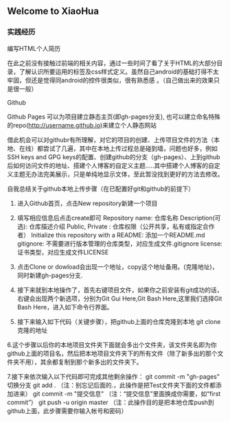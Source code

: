 ## Welcome to XiaoHua


### 实践经历


编写HTML个人简历

   在此之前没有接触过前端的相关内容，通过一些时间了看了关于HTML的大部分目录，了解认识所要运用的标签及css样式定义。虽然自己android的基础打得不太牢固，但还是觉得同android的控件很类似，很有熟悉感 。（自己做出来的效果只是很一般）

Github

Github Pages 可以为项目建立静态主页(即gh-pages分支), 也可以建立命名特殊的repo(http://username.github.io)来建立个人静态网站

   借此机会可以对githubr有所理解，对它的项目的创建、上传项目文件的方法（本地、在线）都尝试了几遍，其中在本地上传过程总是碰到墙，问题也好多，例如SSH keys and GPG keys的配置、创建github的分支（gh-pages）、上到github后如何访问文件的地址、搭建个人博客的自定义主题.....其中搭建个人博客的自定义主题无办法完美展示，只是单纯地显示文体，至此暂没找到更好的方法去修改。

自我总结关于github本地上传步骤（在已配置好git和github的前提下）

1. 进入Github首页，点击New repository新建一个项目
2. 填写相应信息后点击create即可
Repository name: 仓库名称
Description(可选): 仓库描述介绍
Public, Private : 仓库权限（公开共享，私有或指定合作者）
Initialize this repository with a README: 添加一个README.md
gitignore: 不需要进行版本管理的仓库类型，对应生成文件.gitignore
license: 证书类型，对应生成文件LICENSE

3. 点击Clone or dowload会出现一个地址，copy这个地址备用。(克隆地址)，同时新建gh-pages分支.

4. 接下来就到本地操作了，首先右键项目文件，如果你之前安装有git成功的话，右键会出现两个新选项，分别为Git Gui Here,Git Bash Here,这里我们选择Git Bash Here，进入如下命令行界面。
5. 接下来输入如下代码（关键步骤），把github上面的仓库克隆到本地
git clone 克隆的地址

6.这个步骤以后你的本地项目文件夹下面就会多出个文件夹，该文件夹名即为你github上面的项目名，然后把本地项目文件夹下的所有文件（除了新多出的那个文件夹不用），其余都复制到那个新多出的文件夹下。

7.接下来依次输入以下代码即可完成其他剩余操作：
git commit -m "gh-pages"  切换分支
git add .        （注：别忘记后面的.，此操作是把Test文件夹下面的文件都添加进来）
git commit  -m  "提交信息"  （注：“提交信息”里面换成你需要，如“first commit”）
git push -u origin master   （注：此操作目的是把本地仓库push到github上面，此步骤需要你输入帐号和密码）
